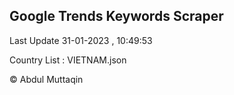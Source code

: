 

## Google Trends Keywords Scraper 
 
Last Update 31-01-2023 , 10:49:53

Country List :
VIETNAM.json



© Abdul Muttaqin 
